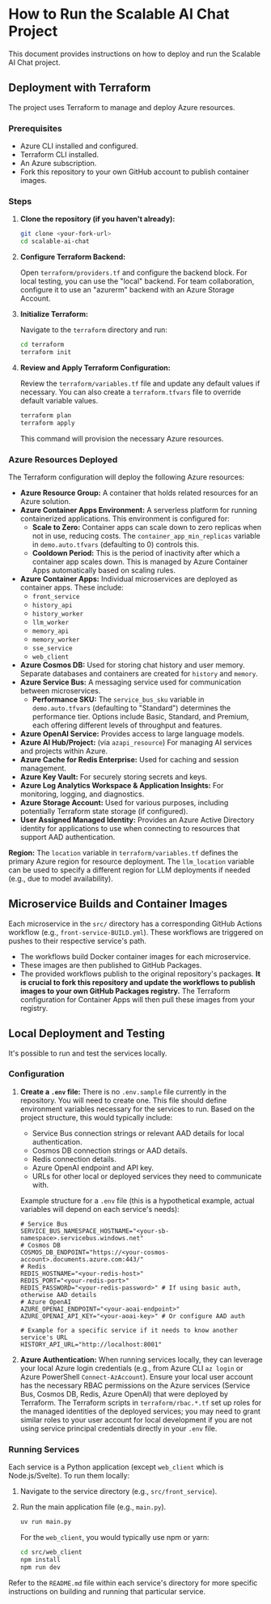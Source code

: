 # How to Run the Scalable AI Chat Project

This document provides instructions on how to deploy and run the Scalable AI Chat project.

## Deployment with Terraform

The project uses Terraform to manage and deploy Azure resources.

### Prerequisites

*   Azure CLI installed and configured.
*   Terraform CLI installed.
*   An Azure subscription.
*   Fork this repository to your own GitHub account to publish container images.

### Steps

1.  **Clone the repository (if you haven't already):**

    ```bash
    git clone <your-fork-url>
    cd scalable-ai-chat
    ```

2.  **Configure Terraform Backend:**
  
    Open `terraform/providers.tf` and configure the backend block. For local testing, you can use the "local" backend. For team collaboration, configure it to use an "azurerm" backend with an Azure Storage Account.


3.  **Initialize Terraform:**
   
    Navigate to the `terraform` directory and run:

    ```bash
    cd terraform
    terraform init
    ```

4.  **Review and Apply Terraform Configuration:**
   
    Review the `terraform/variables.tf` file and update any default values if necessary. You can also create a `terraform.tfvars` file to override default variable values.

    ```bash
    terraform plan
    terraform apply
    ```

    This command will provision the necessary Azure resources.

### Azure Resources Deployed

The Terraform configuration will deploy the following Azure resources:

*   **Azure Resource Group:** A container that holds related resources for an Azure solution.
*   **Azure Container Apps Environment:** A serverless platform for running containerized applications. This environment is configured for:
    *   **Scale to Zero:** Container apps can scale down to zero replicas when not in use, reducing costs. The `container_app_min_replicas` variable in `demo.auto.tfvars` (defaulting to 0) controls this.
    *   **Cooldown Period:** This is the period of inactivity after which a container app scales down. This is managed by Azure Container Apps automatically based on scaling rules.
*   **Azure Container Apps:** Individual microservices are deployed as container apps. These include:
    *   `front_service`
    *   `history_api`
    *   `history_worker`
    *   `llm_worker`
    *   `memory_api`
    *   `memory_worker`
    *   `sse_service`
    *   `web_client`
*   **Azure Cosmos DB:** Used for storing chat history and user memory. Separate databases and containers are created for `history` and `memory`.
*   **Azure Service Bus:** A messaging service used for communication between microservices.
    *   **Performance SKU:** The `service_bus_sku` variable in `demo.auto.tfvars` (defaulting to "Standard") determines the performance tier. Options include Basic, Standard, and Premium, each offering different levels of throughput and features.
*   **Azure OpenAI Service:** Provides access to large language models.
*   **Azure AI Hub/Project:** (via `azapi_resource`) For managing AI services and projects within Azure.
*   **Azure Cache for Redis Enterprise:** Used for caching and session management.
*   **Azure Key Vault:** For securely storing secrets and keys.
*   **Azure Log Analytics Workspace & Application Insights:** For monitoring, logging, and diagnostics.
*   **Azure Storage Account:** Used for various purposes, including potentially Terraform state storage (if configured).
*   **User Assigned Managed Identity:** Provides an Azure Active Directory identity for applications to use when connecting to resources that support AAD authentication.

**Region:** The `location` variable in `terraform/variables.tf` defines the primary Azure region for resource deployment. The `llm_location` variable can be used to specify a different region for LLM deployments if needed (e.g., due to model availability).

## Microservice Builds and Container Images

Each microservice in the `src/` directory has a corresponding GitHub Actions workflow (e.g., `front-service-BUILD.yml`). These workflows are triggered on pushes to their respective service's path.

*   The workflows build Docker container images for each microservice.
*   These images are then published to GitHub Packages.
*   The provided workflows publish to the original repository's packages. **It is crucial to fork this repository and update the workflows to publish images to your own GitHub Packages registry.** The Terraform configuration for Container Apps will then pull these images from your registry.

## Local Deployment and Testing

It's possible to run and test the services locally.

### Configuration

1.  **Create a `.env` file:**
    There is no `.env.sample` file currently in the repository. You will need to create one. This file should define environment variables necessary for the services to run. Based on the project structure, this would typically include:
    *   Service Bus connection strings or relevant AAD details for local authentication.
    *   Cosmos DB connection strings or AAD details.
    *   Redis connection details.
    *   Azure OpenAI endpoint and API key.
    *   URLs for other local or deployed services they need to communicate with.

    Example structure for a `.env` file (this is a hypothetical example, actual variables will depend on each service's needs):

    ```env
    # Service Bus
    SERVICE_BUS_NAMESPACE_HOSTNAME="<your-sb-namespace>.servicebus.windows.net"
    # Cosmos DB
    COSMOS_DB_ENDPOINT="https://<your-cosmos-account>.documents.azure.com:443/"
    # Redis
    REDIS_HOSTNAME="<your-redis-host>"
    REDIS_PORT="<your-redis-port>"
    REDIS_PASSWORD="<your-redis-password>" # If using basic auth, otherwise AAD details
    # Azure OpenAI
    AZURE_OPENAI_ENDPOINT="<your-aoai-endpoint>"
    AZURE_OPENAI_API_KEY="<your-aoai-key>" # Or configure AAD auth

    # Example for a specific service if it needs to know another service's URL
    HISTORY_API_URL="http://localhost:8001"
    ```

2.  **Azure Authentication:**
    When running services locally, they can leverage your local Azure login credentials (e.g., from Azure CLI `az login` or Azure PowerShell `Connect-AzAccount`). Ensure your local user account has the necessary RBAC permissions on the Azure services (Service Bus, Cosmos DB, Redis, Azure OpenAI) that were deployed by Terraform. The Terraform scripts in `terraform/rbac.*.tf` set up roles for the managed identities of the deployed services; you may need to grant similar roles to your user account for local development if you are not using service principal credentials directly in your `.env` file.

### Running Services

Each service is a Python application (except `web_client` which is Node.js/Svelte). To run them locally:

1.  Navigate to the service directory (e.g., `src/front_service`).
2.  Run the main application file (e.g., `main.py`).
  
    ```bash
    uv run main.py
    ```

    For the `web_client`, you would typically use npm or yarn:

    ```bash
    cd src/web_client
    npm install
    npm run dev
    ```

Refer to the `README.md` file within each service's directory for more specific instructions on building and running that particular service.

